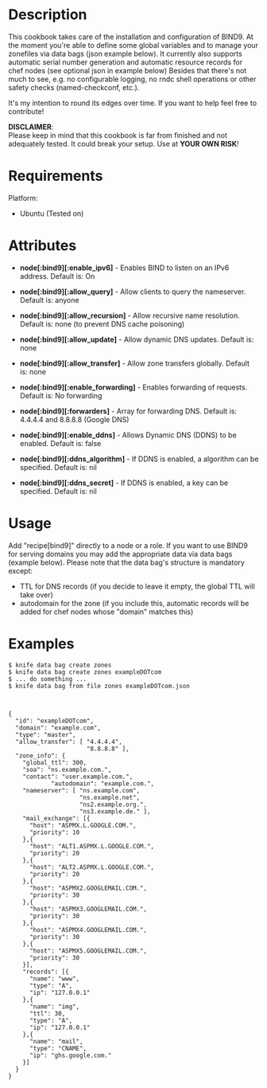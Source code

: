 Description
===========

This cookbook takes care of the installation and configuration of BIND9. At the moment you're able to define some global variables and to manage your zonefiles via data bags (json example below).
It currently also supports automatic serial number generation and automatic resource records for chef nodes (see optional json in example below)
Besides that there's not much to see, e.g. no configurable logging, no rndc shell operations or other safety checks (named-checkconf, etc.).

It's my intention to round its edges over time. If you want to help feel free to contribute!

**DISCLAIMER**:  
Please keep in mind that this cookbook is far from finished and not adequately tested. It could break your setup. Use at **YOUR OWN RISK**!

Requirements
============

Platform:

* Ubuntu (Tested on)

Attributes
==========

* **node[:bind9][:enable_ipv6]**       - Enables BIND to listen on an IPv6 address. Default is: On
* **node[:bind9][:allow_query]**       - Allow clients to query the nameserver. Default is: anyone
* **node[:bind9][:allow_recursion]**   - Allow recursive name resolution. Default is: none (to prevent DNS cache poisoning)
* **node[:bind9][:allow_update]**      - Allow dynamic DNS updates. Default is: none
* **node[:bind9][:allow_transfer]**    - Allow zone transfers globally. Default is: none
* **node[:bind9][:enable_forwarding]** - Enables forwarding of requests. Default is: No forwarding
* **node[:bind9][:forwarders]**        - Array for forwarding DNS. Default is: 4.4.4.4 and 8.8.8.8 (Google DNS)

* **node[:bind9][:enable_ddns]**       - Allows Dynamic DNS (DDNS) to be enabled.  Default is: false
* **node[:bind9][:ddns_algorithm]**    - If DDNS is enabled, a algorithm can be specified. Default is: nil
* **node[:bind9][:ddns_secret]**       - If DDNS is enabled, a key can be specified. Default is: nil

Usage
=====

Add "recipe[bind9]" directly to a node or a role. If you want to use BIND9 for serving domains you may add the appropriate data via data bags (example below).
Please note that the data bag's structure is mandatory except: 

* TTL for DNS records (if you decide to leave it empty, the global TTL will take over)
* autodomain for the zone (if you include this, automatic records will be added for chef nodes whose "domain" matches this)


Examples
=====

    $ knife data bag create zones
    $ knife data bag create zones exampleDOTcom
    $ ... do something ...
    $ knife data bag from file zones exampleDOTcom.json



    {
      "id": "exampleDOTcom",
      "domain": "example.com",
      "type": "master",
      "allow_transfer": [ "4.4.4.4",
                          "8.8.8.8" ],
      "zone_info": {
        "global_ttl": 300,
        "soa": "ns.example.com.",
        "contact": "user.example.com.",
				"autodomain": "example.com.",
        "nameserver": [ "ns.example.com",
                        "ns.example.net",
                        "ns2.example.org.",
                        "ns3.example.de." ],
        "mail_exchange": [{
          "host": "ASPMX.L.GOOGLE.COM.",
          "priority": 10
        },{
          "host": "ALT1.ASPMX.L.GOOGLE.COM.",
          "priority": 20
        },{
          "host": "ALT2.ASPMX.L.GOOGLE.COM.",
          "priority": 20
        },{
          "host": "ASPMX2.GOOGLEMAIL.COM.",
          "priority": 30
        },{
          "host": "ASPMX3.GOOGLEMAIL.COM.",
          "priority": 30
        },{
          "host": "ASPMX4.GOOGLEMAIL.COM.",
          "priority": 30
        },{
          "host": "ASPMX5.GOOGLEMAIL.COM.",
          "priority": 30
        }],
        "records": [{
          "name": "www",
          "type": "A",
          "ip": "127.0.0.1"
        },{
          "name": "img",
          "ttl": 30,
          "type": "A",
          "ip": "127.0.0.1"
        },{
          "name": "mail",
          "type": "CNAME",
          "ip": "ghs.google.com."
        }]
      }
    }
